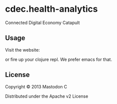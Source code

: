 # cdec.health-analytics

Connected Digital Economy Catapult

## Usage

Visit the website: 

or fire up your clojure repl. We prefer emacs for that.

## License

Copyright © 2013 Mastodon C

Distributed under the Apache v2 License
